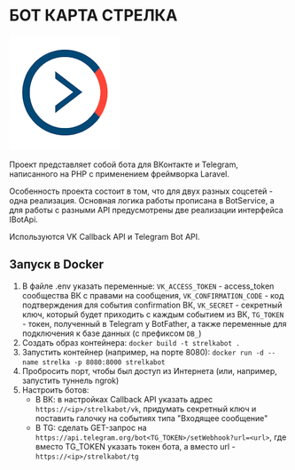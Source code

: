 # БОТ КАРТА СТРЕЛКА

![Стрелка](logo.png)

Проект представляет собой бота для ВКонтакте и Telegram, написанного на PHP с применением фреймворка Laravel.

Особенность проекта состоит в том, что для двух разных соцсетей - одна реализация. Основная логика работы прописана в BotService, а для работы с разными API предусмотрены две реализации интерфейса IBotApi.

Используются VK Callback API и Telegram Bot API.
## Запуск в Docker
1. В файле .env указать переменные: `VK_ACCESS_TOKEN` - access_token сообщества ВК с правами на сообщения, `VK_CONFIRMATION_CODE` - код подтверждения для события confirmation ВК, `VK_SECRET` - секретный ключ, который будет приходить с каждым событием из ВК, `TG_TOKEN` - токен, полученный в Telegram у BotFather, а также переменные для подключения к базе данных (с префиксом `DB_`)
2. Создать образ контейнера: `docker build -t strelkabot .`
3. Запустить контейнер (например, на порте 8080): `docker run -d --name strelka -p 8080:8000 strelkabot`
4. Пробросить порт, чтобы был доступ из Интернета (или, например, запустить туннель ngrok)
5. Настроить ботов:
   - В ВК: в настройках Callback API указать адрес `https://<ip>/strelkabot/vk`, придумать секретный ключ и поставить галочку на событиях типа "Входящее сообщение"
   - В TG: сделать GET-запрос на `https://api.telegram.org/bot<TG_TOKEN>/setWebhook?url=<url>`, где вместо TG_TOKEN указать токен бота, а вместо url - `https://<ip>/strelkabot/tg`
